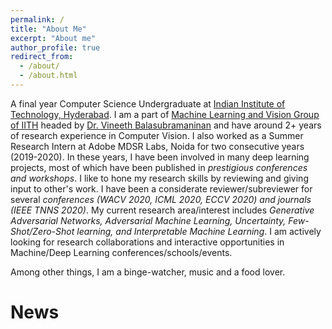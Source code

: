 ```yaml
---
permalink: /
title: "About Me"
excerpt: "About me"
author_profile: true
redirect_from: 
  - /about/
  - /about.html
---
```



A final year Computer Science Undergraduate at [Indian Institute of Technology, Hyderabad](https://www.iith.ac.in/). I am a part of [Machine Learning and Vision Group of IITH](https://lab1055.github.io/) headed by [Dr. Vineeth Balasubramaninan](https://www.iith.ac.in/~vineethnb/index.html) and have around 2+ years of research experience in Computer Vision. I also worked as a Summer Research Intern at Adobe MDSR Labs, Noida for two consecutive years (2019-2020). In these years, I have been involved in many deep learning projects, most of which have been published in *prestigious conferences and workshops*.  I like to hone my research skills by reviewing and giving input to other's work. I have been a considerate reviewer/subreviewer for several *conferences (WACV 2020, ICML 2020, ECCV 2020) and journals (IEEE TNNS 2020)*. My current research area/interest includes *Generative Adversarial Networks, Adversarial Machine Learning, Uncertainty, Few-Shot/Zero-Shot learning, and Interpretable Machine Learning*. I am actively looking for research collaborations and interactive opportunities in Machine/Deep Learning conferences/schools/events. 

Among other things, I am a binge-watcher, music and a food lover.

# News

